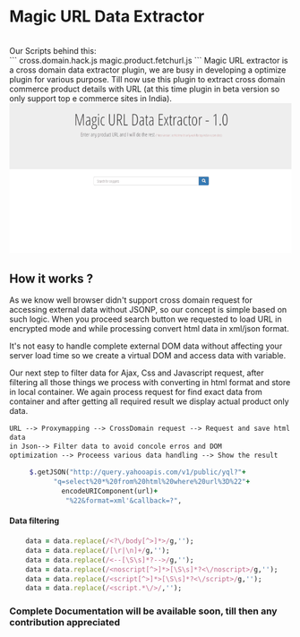 # Magic URL Data Extractor
<br>
Our Scripts behind this:<br>
```
   cross.domain.hack.js
   magic.product.fetchurl.js
```
Magic URL extractor is a cross domain data extractor plugin, we are busy in developing a optimize plugin for various purpose.
Till now use this plugin to extract cross domain commerce product details with URL (at this time plugin in beta version so only support top e commerce sites in India).

<img src="img/url-extractor.gif">

## How it works ? 

As we know well browser didn't support cross domain request for accessing external data without JSONP, so our concept is simple based on such logic. When you proceed search button we requested to load URL in encrypted mode and while processing convert html data in xml/json format.

It's not easy to handle complete external DOM data without affecting your server load time so we create a virtual DOM and access data with variable.

Our next step to filter data for Ajax, Css and Javascript request, after filtering all those things we process with converting in html format and store in local container.
We again process request for find exact data from container and after getting all required result we display actual product only data.

```
URL --> Proxymapping --> CrossDomain request --> Request and save html data 
in Json--> Filter data to avoid concole erros and DOM 
optimization --> Proceess various data handling --> Show the result
```
```ruby
     $.getJSON("http://query.yahooapis.com/v1/public/yql?"+
           "q=select%20*%20from%20html%20where%20url%3D%22"+
             encodeURIComponent(url)+
              "%22&format=xml'&callback=?",
```
#### Data filtering

```ruby
    data = data.replace(/<?\/body[^>]*>/g,'');
    data = data.replace(/[\r|\n]+/g,'');
    data = data.replace(/<--[\S\s]*?-->/g,'');
    data = data.replace(/<noscript[^>]*>[\S\s]*?<\/noscript>/g,'');
    data = data.replace(/<script[^>]*>[\S\s]*?<\/script>/g,'');
    data = data.replace(/<script.*\/>/,'');
 ```
### Complete Documentation will be available soon, till then any contribution appreciated 
